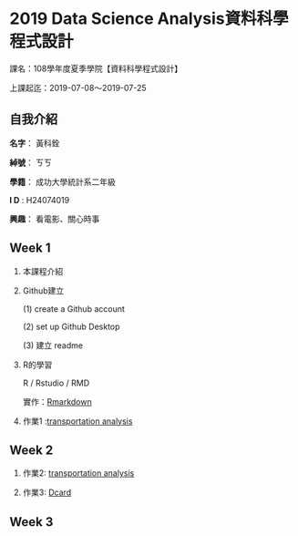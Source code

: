 # 2019 Data Science Analysis資料科學程式設計

課名：108學年度夏季學院【資料科學程式設計】

上課起迄：2019-07-08～2019-07-25

## 自我介紹

**名字**： 黃科銓

**綽號**： ㄎㄎ

**學籍**： 成功大學統計系二年級

**I D** : H24074019

**興趣**： 看電影、關心時事



## Week 1

1. 本課程介紹

2. Github建立
   
   (1) create a Github account

   (2) set up Github Desktop

   (3) 建立 readme

3. R的學習

	R / Rstudio / RMD 
	
	實作：[Rmarkdown](https://kevinhuang102888.github.io/kevinhuang/week1/class1-1/demo.html)

4. 作業1 :[transportation analysis](https://kevinhuang102888.github.io/kevinhuang/week1/class1-2/transportation_analysis.html)

## Week 2

1. 作業2: [transportation analysis](https://kevinhuang102888.github.io/kevinhuang/week2/class2-1/HW2.html)

2. 作業3: [Dcard](https://kevinhuang102888.github.io/kevinhuang/week2/class2-2/Dcard.html)

## Week 3





